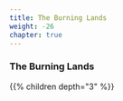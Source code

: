 ```yaml
---
title: The Burning Lands
weight: -26
chapter: true
---
```


### The Burning Lands

{{% children depth="3" %}}